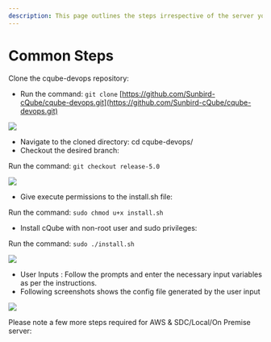 ```yaml
---
description: This page outlines the steps irrespective of the server you use
---
```


# Common Steps

Clone the cqube-devops repository:

* Run the command: `git clone` [https://github.com/Sunbird-cQube/cqube-devops.git](https://github.com/Sunbird-cQube/cqube-devops.git)

![](https://lh4.googleusercontent.com/YF-CI4Xo7GZxcS41WPzHZc-raJroodXNQS8IxRiwwcF\_vP7f9O75K82CWAayrYPu97oOKopHhbDEihG92A-V30TqKXgUy8HMc95OOlvhYNzjpE9LTQr3r2rV3ivPdrePEm6NQp0-w8WsfY21PR9wceI)

* Navigate to the cloned directory: cd cqube-devops/
* Checkout the desired branch:

Run the command: `git checkout release-5.0`

![](https://lh4.googleusercontent.com/QJfqsmwiztfPvDedycMEqK2jwZKxqJUa3y\_nXJei3ncV3HI0zjmWM3HGF7J72rJdJwTe5XIWBUgqlL63n91FGNfKSpKKc9s\_mgOkmAi7e57BTNoB2eyvuvvGWPiWS5QDYwzcYUVjPjLX57Zi2Yr-pH8)

* Give execute permissions to the install.sh file:

Run the command: `sudo chmod u+x install.sh`

* Install cQube with non-root user and sudo privileges:

Run the command: `sudo ./install.sh`

![](https://lh5.googleusercontent.com/wL-O-9PmCV0Wqn8Z5MPN98qbwhaOE5I5hPxcXu-Tsv4jfTkBVywVj9jlN\_CGUTntZ2jXtHgj1z-Lb\_Pq-IN4-AITcc9v3CdsZ8s6uOnpcCEHNZYVPderxnDiC6He9onlA8UL3g5PnqA0YBb3tYXbOiE)

* User Inputs : Follow the prompts and enter the necessary input variables as per the instructions.&#x20;
* Following screenshots shows the config file generated by the user input

&#x20;                       ![](https://lh5.googleusercontent.com/N7kBqcwdIxHNBBj6b3dHubBKrkmag6zfNGGIs3iuLtIrcIRlaT\_bCvyiHnRk--kUFpnG50i8FJE\_eGM9BkSev4blxqD\_3TeukqIi3IQK6fdPoprE7qLSaacFbYDQ\_DPKS83V6KA521WuIxpLapPMfYM)

&#x20;Please note a few more steps required for AWS & SDC/Local/On Premise server:

